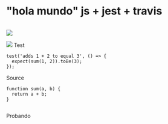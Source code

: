 # "hola mundo" js + jest + travis

<img src="" heigth="20" witdh="40" href=""> </figcaption>


[![](https://travis-ci.com/GeeksHubsAcademy/hola-mundo-testing-js-jest-travis.svg?branch=master)](https://travis-ci.com/GeeksHubsAcademy/hola-mundo-testing-js-jest-travis)

[![](http://www.google.com.au/images/nav_logo7.png)](http://google.com.au/)
Test
```
test('adds 1 + 2 to equal 3', () => {
  expect(sum(1, 2)).toBe(3);
});
```

Source
```
function sum(a, b) {
  return a + b;
}
 
```

Probando
